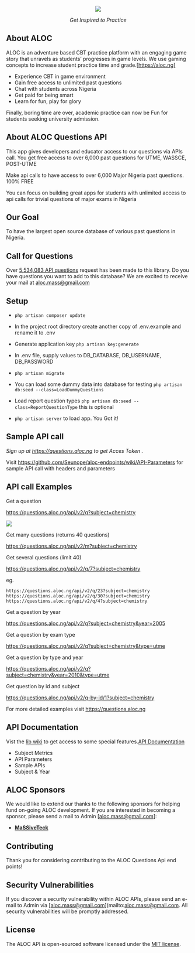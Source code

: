 <p align="center"><img src="https://aloc.ng/asset/images/slide/aloc-shield.png"></p>

<p align="center"><i>Get Inspired to Practice</i></p>

## About ALOC

ALOC is an adventure based CBT practice platform with an engaging game story that unravels as students’ progresses in game levels. We use gaming concepts to increase student practice time and grade.[https://aloc.ng]

- Experience CBT in game environment
- Gain free access to unlimited past questions
- Chat with students across Nigeria
- Get paid for being smart
- Learn for fun, play for glory
  
Finally, boring time are over, academic practice can now be Fun for students seeking university admission.

## About ALOC Questions API

This app gives developers and educator access to our questions via APIs call. You get free access to over 6,000 past questions for UTME, WASSCE, POST-UTME

Make api calls to have access to over 6,000 Major Nigeria past questions. 100% FREE

You can focus on building great apps for students with unlimited access to api calls for trivial questions of major exams in Nigeria

## Our Goal

To have the largest open source database of various past questions in Nigeria. 

## Call for Questions

Over <a href=https://questions.aloc.ng/api/metrics/subjects-call>5,534,083 API questions</a> request has been made to this library. Do you have questions you want to add to this database? We are excited to receive your mail at aloc.mass@gmail.com

## Setup

- `php artisan composer update`

- In the project root directory create another copy of .env.example and rename it to .env

- Generate application key `php artisan key:generate`

- In .env file, supply values to DB_DATABASE, DB_USERNAME, DB_PASSWORD

- `php artisan migrate`

- You can load some dummy data into database for testing `php artisan db:seed --class=LoadDummyQuestions`

- Load report question types `php artisan db:seed --class=ReportQuestionType` this is optional

- `php artisan server` to load app. You Got it!



## Sample API call 

 _Sign up at https://questions.aloc.ng to get *Acces Token* ._

Visit https://github.com/Seunope/aloc-endpoints/wiki/API-Parameters for sample API call with headers and parameters  

## API call Examples

Get a question

https://questions.aloc.ng/api/v2/q?subject=chemistry

<img src="https://aloc.ng/asset/images/others/aloc-api-sample.png">

Get many questions (returns 40 questions)

https://questions.aloc.ng/api/v2/m?subject=chemistry

Get several questions (limit 40)

https://questions.aloc.ng/api/v2/q/7?subject=chemistry

eg.

`https://questions.aloc.ng/api/v2/q/23?subject=chemistry`
`https://questions.aloc.ng/api/v2/q/30?subject=chemistry`
`https://questions.aloc.ng/api/v2/q/4?subject=chemistry`


Get a question by year

https://questions.aloc.ng/api/v2/q?subject=chemistry&year=2005

Get a question by exam type

https://questions.aloc.ng/api/v2/q?subject=chemistry&type=utme

Get a question by type and year

https://questions.aloc.ng/api/v2/q?subject=chemistry&year=2010&type=utme

Get question by id and subject

https://questions.aloc.ng/api/v2/q-by-id/1?subject=chemistry

For more detailed examples visit https://questions.aloc.ng
## API Documentation

Vist the <a href='https://github.com/Seunope/aloc-endpoints/wiki'>lib wiki</a> to get access to some special features.<a href='https://github.com/Seunope/aloc-endpoints/wiki'>API Documentation</a>

 
- Subject Metrics
- API Parameters
- Sample APIs
- Subject & Year
  
## ALOC Sponsors

We would like to extend our thanks to the following sponsors for helping fund on-going ALOC development. If you are interested in becoming a sponsor, please send a mail to Admin [aloc.mass@gmail.com]:

- **[MaSSiveTeck](https://magbodo.com/)**

## Contributing

Thank you for considering contributing to the ALOC Questions Api end points!

## Security Vulnerabilities

If you discover a security vulnerability within ALOC APIs, please send an e-mail to Admin via [aloc.mass@gmail.com](mailto:aloc.mass@gmail.com. All security vulnerabilities will be promptly addressed.

## License

The ALOC API is open-sourced software licensed under the [MIT license](https://opensource.org/licenses/MIT).

